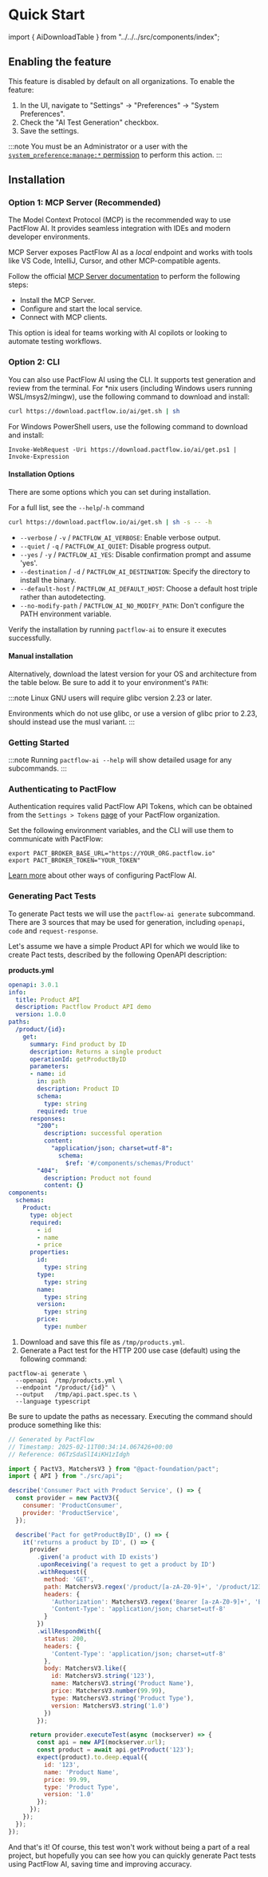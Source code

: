 # Quick Start

import { AiDownloadTable } from "../../../src/components/index";

## Enabling the feature


This feature is disabled by default on all organizations. To enable the feature:

1. In the UI, navigate to "Settings" -> "Preferences" -> "System Preferences".
2. Check the "AI Test Generation" checkbox.
3. Save the settings.

:::note
You must be an Administrator or a user with the [`system_preference:manage:*` permission](https://docs.pactflow.io/docs/permissions#system_preferencemanage) to perform this action.
:::

## Installation

### Option 1: MCP Server (Recommended)

The Model Context Protocol (MCP) is the recommended way to use PactFlow AI. It provides seamless integration with IDEs and modern developer environments.

MCP Server exposes PactFlow AI as a *local* endpoint and works with tools like VS Code, IntelliJ, Cursor, and other MCP-compatible agents.

Follow the official [MCP Server documentation](https://developer.smartbear.com/smartbear-mcp/docs/mcp-server) to perform the following steps:

* Install the MCP Server.
* Configure and start the local service.
* Connect with MCP clients.

This option is ideal for teams working with AI copilots or looking to automate testing workflows.

### Option 2: CLI

You can also use PactFlow AI using the CLI. It supports test generation and review from the terminal.
For *nix users (including Windows users running WSL/msys2/mingw), use the following command to download and install:

```sh
curl https://download.pactflow.io/ai/get.sh | sh
```

For Windows PowerShell users, use the following command to download and install:

```pwsh
Invoke-WebRequest -Uri https://download.pactflow.io/ai/get.ps1 | Invoke-Expression
```

#### Installation Options

There are some options which you can set during installation.

For a full list, see the `--help`/`-h` command

```sh
curl https://download.pactflow.io/ai/get.sh | sh -s -- -h
```

- `--verbose` / `-v` / `PACTFLOW_AI_VERBOSE`: Enable verbose output.
- `--quiet` / `-q` / `PACTFLOW_AI_QUIET`: Disable progress output.
- `--yes` / `-y` / `PACTFLOW_AI_YES`: Disable confirmation prompt and assume 'yes'.
- `--destination` / `-d` / `PACTFLOW_AI_DESTINATION`: Specify the directory to install the binary.
- `--default-host` / `PACTFLOW_AI_DEFAULT_HOST`: Choose a default host triple rather than autodetecting.
- `--no-modify-path` / `PACTFLOW_AI_NO_MODIFY_PATH`: Don't configure the PATH environment variable.

Verify the installation by running `pactflow-ai` to ensure it executes successfully.

#### Manual installation

Alternatively, download the latest version for your OS and architecture from the table below. Be sure to add it to your environment's `PATH`:

<AiDownloadTable />

:::note
Linux GNU users will require glibc version 2.23 or later.

Environments which do not use glibc, or use a version of glibc prior to 2.23, should instead use the musl variant.
:::

### Getting Started

:::note
Running `pactflow-ai --help` will show detailed usage for any subcommands.
:::

### Authenticating to PactFlow

Authentication requires valid PactFlow API Tokens, which can be obtained from the `Settings > Tokens` [page](/docs/user-interface/settings/api-tokens) of your PactFlow organization.

Set the following environment variables, and the CLI will use them to communicate with PactFlow:

```
export PACT_BROKER_BASE_URL="https://YOUR_ORG.pactflow.io"
export PACT_BROKER_TOKEN="YOUR_TOKEN"
```

[Learn more](/docs/ai/managing) about other ways of configuring PactFlow AI.

### Generating Pact Tests

To generate Pact tests we will use the `pactflow-ai generate` subcommand. There are 3 sources that may be used for generation, including `openapi`, `code` and `request-response`.

Let's assume we have a simple Product API for which we would like to create Pact tests, described by the following OpenAPI description:

**products.yml**
```yml
openapi: 3.0.1
info:
  title: Product API
  description: Pactflow Product API demo
  version: 1.0.0
paths:
  /product/{id}:
    get:
      summary: Find product by ID
      description: Returns a single product
      operationId: getProductByID
      parameters:
      - name: id
        in: path
        description: Product ID
        schema:
          type: string
        required: true
      responses:
        "200":
          description: successful operation
          content:
            "application/json; charset=utf-8":
              schema:
                $ref: '#/components/schemas/Product'
        "404":
          description: Product not found
          content: {}
components:
  schemas:
    Product:
      type: object
      required:
        - id
        - name
        - price
      properties:
        id:
          type: string
        type:
          type: string
        name:
          type: string
        version:
          type: string
        price:
          type: number
```

1. Download and save this file as `/tmp/products.yml`. 
2. Generate a Pact test for the HTTP 200 use case (default) using the following command:

```console
pactflow-ai generate \
  --openapi  /tmp/products.yml \
  --endpoint "/product/{id}" \
  --output   /tmp/api.pact.spec.ts \
  --language typescript
```

Be sure to update the paths as necessary. Executing the command should produce something like this:

```js
// Generated by PactFlow
// Timestamp: 2025-02-11T00:34:14.067426+00:00
// Reference: 06TzSdaSlI4iKH1zIdgh

import { PactV3, MatchersV3 } from "@pact-foundation/pact";
import { API } from "./src/api";

describe('Consumer Pact with Product Service', () => {
  const provider = new PactV3({
    consumer: 'ProductConsumer',
    provider: 'ProductService',
  });

  describe('Pact for getProductByID', () => {
    it('returns a product by ID', () => {
      provider
        .given('a product with ID exists')
        .uponReceiving('a request to get a product by ID')
        .withRequest({
          method: 'GET',
          path: MatchersV3.regex('/product/[a-zA-Z0-9]+', '/product/123'),
          headers: {
            'Authorization': MatchersV3.regex('Bearer [a-zA-Z0-9]+', 'Bearer token123'),
            'Content-Type': 'application/json; charset=utf-8'
          }
        })
        .willRespondWith({
          status: 200,
          headers: {
            'Content-Type': 'application/json; charset=utf-8'
          },
          body: MatchersV3.like({
            id: MatchersV3.string('123'),
            name: MatchersV3.string('Product Name'),
            price: MatchersV3.number(99.99),
            type: MatchersV3.string('Product Type'),
            version: MatchersV3.string('1.0')
          })
        });

      return provider.executeTest(async (mockserver) => {
        const api = new API(mockserver.url);
        const product = await api.getProduct('123');
        expect(product).to.deep.equal({
          id: '123',
          name: 'Product Name',
          price: 99.99,
          type: 'Product Type',
          version: '1.0'
        });
      });
    });
  });
});
```

And that's it! Of course, this test won't work without being a part of a real project, but hopefully you can see how you can quickly generate Pact tests using PactFlow AI, saving time and improving accuracy.